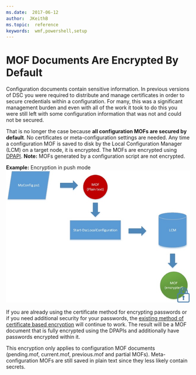 ```yaml
---
ms.date:  2017-06-12
author:  JKeithB
ms.topic:  reference
keywords:  wmf,powershell,setup
---
```


# MOF Documents Are Encrypted By Default

Configuration documents contain sensitive information. In previous versions of DSC you were required to distribute and manage certificates in order to secure credentials within a configuration. For many, this was a significant management burden and even with all of the work it took to do this you were still left with some configuration information that was not and could not be secured. 

That is no longer the case because **all configuration MOFs are secured by default**. No certificates or meta-configuration settings are needed. Any time a configuration MOF is saved to disk by the Local Configuration Manager (LCM) on a target node, it is encrypted. The MOFs are encrypted using [DPAPI](https://msdn.microsoft.com/en-us/library/ms995355.aspx). **Note:** MOFs generated by a configuration script are not encrypted.

**Example:** Encryption in push mode
![MOF Encryption](../images/MOF_Encryption.jpg)

If you are already using the certificate method for encrypting passwords or if you need additional security for your passwords, the [existing method of certificate based encryption](https://msdn.microsoft.com/en-us/powershell/dsc/securemof) will continue to work. The result will be a MOF document that is fully encrypted using the DPAPIs and additionally have passwords encrypted within it.

This encryption only applies to configuration MOF documents (pending.mof, current.mof, previous.mof and partial MOFs). Meta-configuration MOFs are still saved in plain text since they less likely contain secrets.

